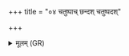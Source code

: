 +++
title = "०४ चतुष्पाच् छन्दश् चतुष्पदश्"

+++
<details><summary>मूलम् (GR)</summary>

चतुष्पाच् छन्दश् चतुष्पदश् च पशून् ।  
तद् आप्नोति चाव च रुन्धे  
चतुर्थ्या रात्र्या  
चतुर्थ्या समिधा ॥
</details>